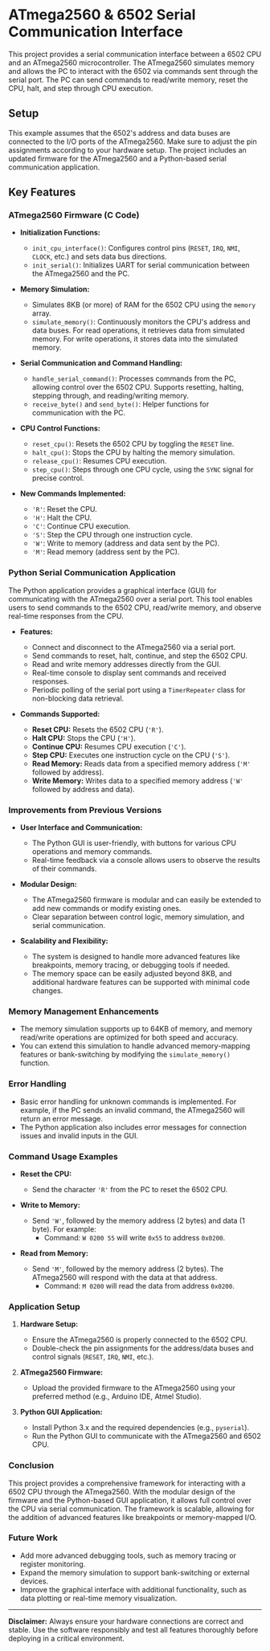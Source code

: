 # ATmega2560 & 6502 Serial Communication Interface

This project provides a serial communication interface between a 6502 CPU and an ATmega2560 microcontroller. The ATmega2560 simulates memory and allows the PC to interact with the 6502 via commands sent through the serial port. The PC can send commands to read/write memory, reset the CPU, halt, and step through CPU execution.

## Setup

This example assumes that the 6502's address and data buses are connected to the I/O ports of the ATmega2560. Make sure to adjust the pin assignments according to your hardware setup. The project includes an updated firmware for the ATmega2560 and a Python-based serial communication application.

## Key Features

### ATmega2560 Firmware (C Code)

- **Initialization Functions:**
  - `init_cpu_interface()`: Configures control pins (`RESET`, `IRQ`, `NMI`, `CLOCK`, etc.) and sets data bus directions.
  - `init_serial()`: Initializes UART for serial communication between the ATmega2560 and the PC.

- **Memory Simulation:**
  - Simulates 8KB (or more) of RAM for the 6502 CPU using the `memory` array.
  - `simulate_memory()`: Continuously monitors the CPU's address and data buses. For read operations, it retrieves data from simulated memory. For write operations, it stores data into the simulated memory.

- **Serial Communication and Command Handling:**
  - `handle_serial_command()`: Processes commands from the PC, allowing control over the 6502 CPU. Supports resetting, halting, stepping through, and reading/writing memory.
  - `receive_byte()` and `send_byte()`: Helper functions for communication with the PC.

- **CPU Control Functions:**
  - `reset_cpu()`: Resets the 6502 CPU by toggling the `RESET` line.
  - `halt_cpu()`: Stops the CPU by halting the memory simulation.
  - `release_cpu()`: Resumes CPU execution.
  - `step_cpu()`: Steps through one CPU cycle, using the `SYNC` signal for precise control.

- **New Commands Implemented:**
  - `'R'`: Reset the CPU.
  - `'H'`: Halt the CPU.
  - `'C'`: Continue CPU execution.
  - `'S'`: Step the CPU through one instruction cycle.
  - `'W'`: Write to memory (address and data sent by the PC).
  - `'M'`: Read memory (address sent by the PC).

### Python Serial Communication Application

The Python application provides a graphical interface (GUI) for communicating with the ATmega2560 over a serial port. This tool enables users to send commands to the 6502 CPU, read/write memory, and observe real-time responses from the CPU.

- **Features:**
  - Connect and disconnect to the ATmega2560 via a serial port.
  - Send commands to reset, halt, continue, and step the 6502 CPU.
  - Read and write memory addresses directly from the GUI.
  - Real-time console to display sent commands and received responses.
  - Periodic polling of the serial port using a `TimerRepeater` class for non-blocking data retrieval.

- **Commands Supported:**
  - **Reset CPU:** Resets the 6502 CPU (`'R'`).
  - **Halt CPU:** Stops the CPU (`'H'`).
  - **Continue CPU:** Resumes CPU execution (`'C'`).
  - **Step CPU:** Executes one instruction cycle on the CPU (`'S'`).
  - **Read Memory:** Reads data from a specified memory address (`'M'` followed by address).
  - **Write Memory:** Writes data to a specified memory address (`'W'` followed by address and data).

### Improvements from Previous Versions

- **User Interface and Communication:**
  - The Python GUI is user-friendly, with buttons for various CPU operations and memory commands.
  - Real-time feedback via a console allows users to observe the results of their commands.

- **Modular Design:**
  - The ATmega2560 firmware is modular and can easily be extended to add new commands or modify existing ones.
  - Clear separation between control logic, memory simulation, and serial communication.

- **Scalability and Flexibility:**
  - The system is designed to handle more advanced features like breakpoints, memory tracing, or debugging tools if needed.
  - The memory space can be easily adjusted beyond 8KB, and additional hardware features can be supported with minimal code changes.

### Memory Management Enhancements

- The memory simulation supports up to 64KB of memory, and memory read/write operations are optimized for both speed and accuracy.
- You can extend this simulation to handle advanced memory-mapping features or bank-switching by modifying the `simulate_memory()` function.

### Error Handling

- Basic error handling for unknown commands is implemented. For example, if the PC sends an invalid command, the ATmega2560 will return an error message.
- The Python application also includes error messages for connection issues and invalid inputs in the GUI.

### Command Usage Examples

- **Reset the CPU:**
  - Send the character `'R'` from the PC to reset the 6502 CPU.

- **Write to Memory:**
  - Send `'W'`, followed by the memory address (2 bytes) and data (1 byte). For example:
    - Command: `W 0200 55` will write `0x55` to address `0x0200`.

- **Read from Memory:**
  - Send `'M'`, followed by the memory address (2 bytes). The ATmega2560 will respond with the data at that address.
    - Command: `M 0200` will read the data from address `0x0200`.

### Application Setup

1. **Hardware Setup:**
   - Ensure the ATmega2560 is properly connected to the 6502 CPU.
   - Double-check the pin assignments for the address/data buses and control signals (`RESET`, `IRQ`, `NMI`, etc.).

2. **ATmega2560 Firmware:**
   - Upload the provided firmware to the ATmega2560 using your preferred method (e.g., Arduino IDE, Atmel Studio).

3. **Python GUI Application:**
   - Install Python 3.x and the required dependencies (e.g., `pyserial`).
   - Run the Python GUI to communicate with the ATmega2560 and 6502 CPU.

### Conclusion

This project provides a comprehensive framework for interacting with a 6502 CPU through the ATmega2560. With the modular design of the firmware and the Python-based GUI application, it allows full control over the CPU via serial communication. The framework is scalable, allowing for the addition of advanced features like breakpoints or memory-mapped I/O.

### Future Work

- Add more advanced debugging tools, such as memory tracing or register monitoring.
- Expand the memory simulation to support bank-switching or external devices.
- Improve the graphical interface with additional functionality, such as data plotting or real-time memory visualization.

---

**Disclaimer:** Always ensure your hardware connections are correct and stable. Use the software responsibly and test all features thoroughly before deploying in a critical environment.
